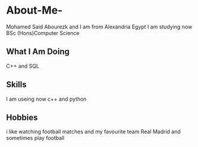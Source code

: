 # About-Me-
Mohamed Said Abourezk and I am from Alexandria Egypt 
I am studying now BSc (Hons)Computer Science 
## What I Am Doing
C++ and SQL 
## Skills
I am useing now c++ and python 
## Hobbies
i like watching football matches and my favourite team Real Madrid
and sometimes play football
